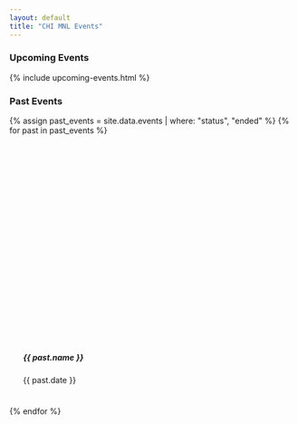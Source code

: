 ```yaml
---
layout: default
title: "CHI MNL Events"
---
```

<style>
     @media only screen and (max-width: 991px) {
        .past-event .past-img{
            max-width: 100% !important;
            min-width: 100% !important;
            min-height: 340px !important;
            background-position: center !important;
        }
     }
    .past-event{
        position:relative;
        width:auto;
        overflow: hidden;
        padding: 1.5rem;
        transition: ease all 0.3s;
    }
    .past-event .past-img{
        /* border-radius: 15px; */
        max-height: 25rem;
        max-width: 35rem;
        min-height: 25rem;
        min-width: 35rem;
        background-position: center; 
        background-size: contain;
        /* height:auto; */
    }
</style>
<section  class = "pt-5 pb-5">
    <div class = "container">
        <h3 class = "font-weight-bolder" >Upcoming Events</h3>
        {% include upcoming-events.html %}
    </div>
</section>

<section  class = "pt-5 pb-5 bg-light">
    <div class = "container">
        <h3 class = "font-weight-bolder" >Past Events</h3>
        <div class = "d-flex flex-wrap  justify-content-center">
        {% assign past_events = site.data.events | where: "status", "ended" %}
            {% for past in past_events %}
                <div class = "past-event m-3 text-center">
                    <div class = "past-img bg-light mx-auto shadow rounded" style = "background-image: url('{{ past.image }}'); "></div>
                    <!-- <img class = "bg-secondary mx-auto shadow rounded" src = " {{ past.image }} "/> -->
                    <h5 class = "mt-4 font-weight-bold text-primary"> {{ past.name }} </h5>
                    <p>{{ past.date }}</p>
                </div>
            {% endfor %}
        </div>
    </div>
</section>